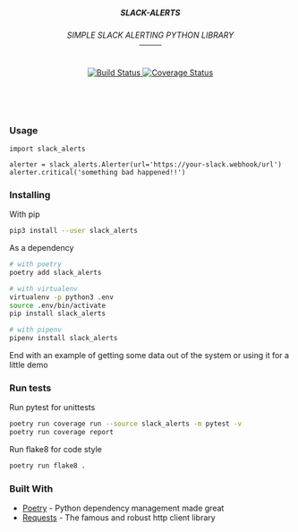 <h5 align='center'>SLACK-ALERTS</h5>
<h6 align='center'>
  SIMPLE SLACK ALERTING PYTHON LIBRARY<br/>
  ────
</h6>
<div align='center'>
  <a href='https://travis-ci.org/etienne-napoleone/slack-alerts'>
    <img src='https://travis-ci.org/etienne-napoleone/slack-alerts.svg?branch=develop' alt='Build Status' />
  </a>
  <a href='https://coveralls.io/github/etienne-napoleone/slack-alerts?branch=develop'>
    <img src='https://coveralls.io/repos/github/etienne-napoleone/slack-alerts/badge.svg?branch=develop' alt='Coverage Status' />
  </a>
</div>

&nbsp;

&nbsp;

### Usage

```
import slack_alerts

alerter = slack_alerts.Alerter(url='https://your-slack.webhook/url')
alerter.critical('something bad happened!!')
```

### Installing

With pip

```bash
pip3 install --user slack_alerts
```

As a dependency

```bash
# with poetry
poetry add slack_alerts

# with virtualenv
virtualenv -p python3 .env
source .env/bin/activate
pip install slack_alerts

# with pipenv
pipenv install slack_alerts
```

End with an example of getting some data out of the system or using it for a little demo

### Run tests

Run pytest for unittests

```bash
poetry run coverage run --source slack_alerts -m pytest -v
poetry run coverage report
```

Run flake8 for code style

```bash
poetry run flake8 .
```

### Built With

* [Poetry](https://github.com/sdispater/poetry) - Python dependency management made great
* [Requests](https://github.com/requests/requests) - The famous and robust http client library

<!--
### Contributing

Please read [CONTRIBUTING.md](https://gist.github.com/PurpleBooth/b24679402957c63ec426) for details on our code of conduct, and the process for submitting pull requests to us.

### Versioning

We use [SemVer](http://semver.org/) for versioning. For the versions available, see the [tags on this repository](https://github.com/your/project/tags).

### Authors

* **Billie Thompson** - *Initial work* - [PurpleBooth](https://github.com/PurpleBooth)

See also the list of [contributors](https://github.com/your/project/contributors) who participated in this project.

### License

This project is licensed under the MIT License - see the [LICENSE.md](LICENSE.md) file for details

### Acknowledgments

* Hat tip to anyone whose code was used
* Inspiration
* etc
-->
